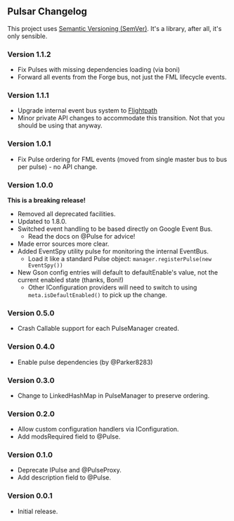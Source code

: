 ## Pulsar Changelog
This project uses [Semantic Versioning (SemVer)](http://semver.org/). It's a library, after all, it's only sensible.

### Version 1.1.2
- Fix Pulses with missing dependencies loading (via boni)
- Forward all events from the Forge bus, not just the FML lifecycle events.

### Version 1.1.1
- Upgrade internal event bus system to [Flightpath](https://github.com/Emberwalker/Flightpath)
- Minor private API changes to accommodate this transition. Not that you should be using that anyway.

### Version 1.0.1
- Fix Pulse ordering for FML events (moved from single master bus to bus per pulse) - no API change.

### Version 1.0.0
**This is a breaking release!**
- Removed all deprecated facilities.
- Updated to 1.8.0.
- Switched event handling to be based directly on Google Event Bus.
    - Read the docs on @Pulse for advice!
- Made error sources more clear.
- Added EventSpy utility pulse for monitoring the internal EventBus.
    - Load it like a standard Pulse object: `manager.registerPulse(new EventSpy())`
- New Gson config entries will default to defaultEnable's value, not the current enabled state (thanks, Boni!)
    - Other IConfiguration providers will need to switch to using `meta.isDefaultEnabled()` to pick up the change.

### Version 0.5.0
- Crash Callable support for each PulseManager created.

### Version 0.4.0
- Enable pulse dependencies (by @Parker8283)

### Version 0.3.0
- Change to LinkedHashMap in PulseManager to preserve ordering.

### Version 0.2.0
- Allow custom configuration handlers via IConfiguration.
- Add modsRequired field to @Pulse.

### Version 0.1.0
- Deprecate IPulse and @PulseProxy.
- Add description field to @Pulse.

### Version 0.0.1
- Initial release.
